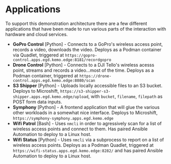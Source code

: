 # Applications

To support this demonstration architecture there are a few different applications that have been made to run various parts of the interaction with hardware and cloud services.

- **GoPro Control** [Python] - Connects to a GoPro's wireless access point, records a video, downloads the video.  Deploys as a Podman container via Quadlet, triggered at `https://gopro-control.apps.egd.kemo.edge:8181/recordgopro`
- **Drone Control** [Python] - Connects to a DJI Tello's wireless acesss point, streams and records a video...most of the time.  Deploys as a Podman container, triggered at `https://drone-control.apps.egd.kemo.edge:8080/scan`
- **S3 Shipper** [Python] - Uploads locally accessible files to an S3 bucket.  Deploys to Microshift, `https://s3-shipper-s3-shipper.apps.egd.kemo.edge/upload`, with `bucket`, `filename`, `filepath` as POST form data inputs.
- **Symphony** [Python] - A frontend application that will glue the various other workloads in a somewhat nice interface.  Deploys to Microshift, `https://symphony-symphony.apps.egd.kemo.edge`
- **Wifi Patrol** [Bash] - Uses `nmcli` in order to agressively scan for a list of wireless access points and connect to them.  Has paired Ansible Automation to deploy to a Linux host.
- **Wifi Status** [Python] - Uses `nmcli` via a subprocess to report on a list of wireless access points.  Deploys as a Podman Quadlet, triggered at `https://wifi-status.apps.egd.kemo.edge:8282/` and has paired Ansible Automation to deploy to a Linux host.


